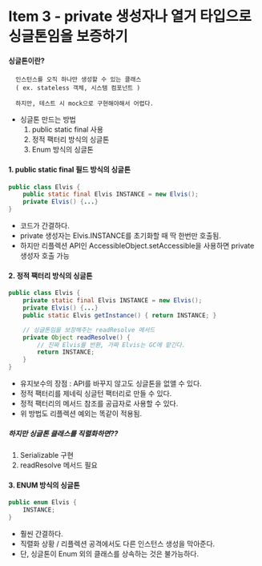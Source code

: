 # Item 3 - private 생성자나 열거 타입으로 싱글톤임을 보증하기

#### 싱글톤이란?
	  인스턴스를 오직 하나만 생성할 수 있는 클래스 
	  ( ex. stateless 객체, 시스템 컴포넌트 )

	  하지만, 테스트 시 mock으로 구현해야해서 어렵다.


* 싱글톤 만드는 방법
	1) public static final 사용
	2) 정적 팩터리 방식의 싱글톤
	3) Enum 방식의 싱글톤


#### 1. public static final 필드 방식의 싱글톤

```java
public class Elvis {
	public static final Elvis INSTANCE = new Elvis();
	private Elvis() {...}
}
```
* 코드가 간결하다.
* private 생성자는 Elvis.INSTANCE를 초기화할 때 딱 한번만 호출됨.
* 하지만 리플렉션 API인 AccessibleObject.setAccessible을 사용하면 private 생성자 호출 가능

#### 2. 정적 팩터리 방식의 싱글톤
```java
public class Elvis {
	private static final Elvis INSTANCE = new Elvis();
	private Elvis() {...}
	public static Elvis getInstance() { return INSTANCE; }

	// 싱글톤임을 보장해주는 readResolve 메서드
	private Object readResolve() {
		// 진짜 Elvis를 반환, 가짜 Elvis는 GC에 맡긴다.
		return INSTANCE;
	}
}
```
* 유지보수의 장점 : API를 바꾸지 않고도 싱글톤을 없앨 수 있다.
* 정적 팩터리를 제네릭 싱글턴 팩터리로 만들 수 있다.
* 정적 팩터리의 메서드 참조를 공급자로 사용할 수 있다.
* 위 방법도 리플렉션 예외는 똑같이 적용됨.

##### 하지만 싱글톤 클래스를 직렬화하면??
1. Serializable 구현
2. readResolve 메서드 필요


#### 3. ENUM 방식의 싱글톤

```java
public enum Elvis {
	INSTANCE;
}
```
* 훨씬 간결하다.
* 직렬화 상황 / 리플렉션 공격에서도 다른 인스턴스 생성을 막아준다.
* 단, 싱글톤이 Enum 외의 클래스를 상속하는 것은 불가능하다.






